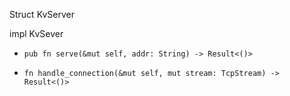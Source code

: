 
Struct KvServer <E>

impl KvSever

- `pub fn serve(&mut self, addr: String) -> Result<()>`  
    
- `fn handle_connection(&mut self, mut stream: TcpStream) -> Result<()>`